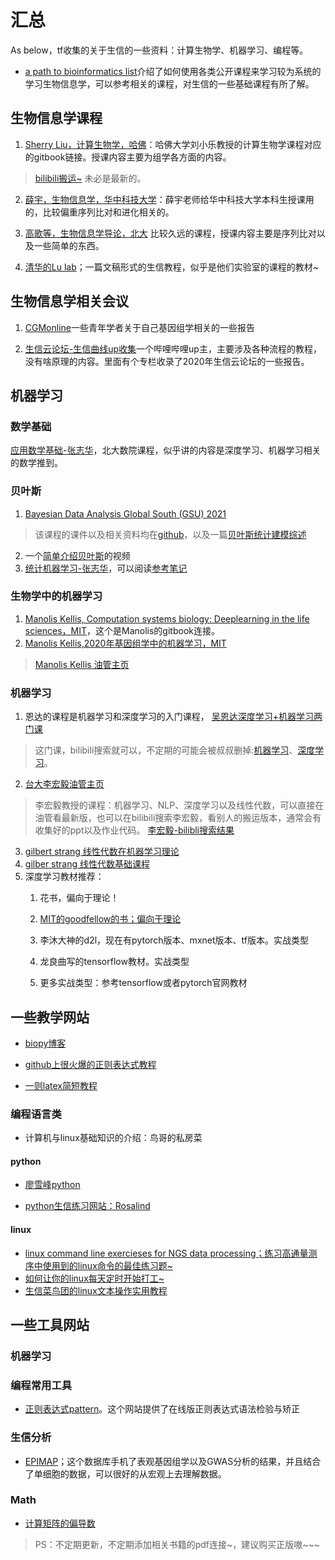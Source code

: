 # 汇总
As below，tf收集的关于生信的一些资料：计算生物学、机器学习、编程等。

- [a path to bioinformatics list](https://github.com/ossu/bioinformatics)介绍了如何使用各类公开课程来学习较为系统的学习生物信息学，可以参考相关的课程，对生信的一些基础课程有所了解。

## 生物信息学课程
1. [Sherry Liu，计算生物学，哈佛](https://liulab-dfci.github.io/bioinfo-combio/)：哈佛大学刘小乐教授的计算生物学课程对应的gitbook链接。授课内容主要为组学各方面的内容。
>[bilibili搬运~](https://www.bilibili.com/video/BV1Dt4y1B7rU?from=search&seid=17440118743791160190&spm_id_from=333.337.0.0)
未必是最新的。


2. [薛宇，生物信息学，华中科技大学](https://www.bilibili.com/video/BV1H54y1G7XS?from=search&seid=9412230064583548971&spm_id_from=333.337.0.0)：薛宇老师给华中科技大学本科生授课用的，比较偏重序列比对和进化相关的。

3. [高歌等，生物信息学导论，北大](https://www.bilibili.com/video/BV13t411G7oh?from=search&seid=17221035821999603941&spm_id_from=333.337.0.0)
比较久远的课程，授课内容主要是序列比对以及一些简单的东西。
4. [清华的Lu lab](https://lulab2.gitbook.io/teaching/)；一篇文稿形式的生信教程，似乎是他们实验室的课程的教材~
## 生物信息学相关会议
1. [CGMonline](https://space.bilibili.com/298768313/video?tid=0&page=2&keyword=&order=pubdate)一些青年学者关于自己基因组学相关的一些报告

1. [生信云论坛-生信曲线up收集](https://space.bilibili.com/347009606?from=search&seid=14185381443303365205&spm_id_from=333.337.0.0)一个哔哩哔哩up主，主要涉及各种流程的教程，没有啥原理的内容。里面有个专栏收录了2020年生信云论坛的一些报告。


## 机器学习

### 数学基础

[应用数学基础-张志华](https://www.bilibili.com/video/BV13T4y1g7Bz?spm_id_from=333.999.0.0)，北大数院课程，似乎讲的内容是深度学习、机器学习相关的数学推到。
### 贝叶斯
1. [Bayesian Data Analysis Global South (GSU) 2021](https://avehtari.github.io/BDA_course_Aalto/gsu2021.html)
>该课程的课件以及相关资料均在[github](https://github.com/avehtari/BDA_course_Aalto)，以及一篇[贝叶斯统计建模综述](https://mp.weixin.qq.com/s/-TiySBy14c7TLvSL3ZxFvw)

2. 一个[简单介绍贝叶斯](https://www.zhihu.com/question/29699539)的视频
3. [统计机器学习-张志华](https://www.bilibili.com/video/BV1rW411N7tD?p=2)，可以阅读[参考笔记](https://www.yuque.com/procrastination/keg63x/qqr7fo#AkA13)
### 生物学中的机器学习

1. [Manolis Kellis, Computation systems biology: Deeplearning in the life sciences，MIT](https://mit6874.github.io)，这个是Manolis的gitbook连接。
2. [Manolis Kellis,2020年基因组学中的机器学习，MIT](https://www.youtube.com/watch?v=CTPs5HELLpo&list=PLypiXJdtIca6dEYlNoZJwBaz__CdsaoKJ)
>[Manolis Kellis 油管主页](https://www.youtube.com/c/ManolisKellis1/playlists)

### 机器学习
1. 恩达的课程是机器学习和深度学习的入门课程，
[吴恩达深度学习+机器学习两门课](https://search.bilibili.com/all?keyword=吴恩达&from_source=web_search)
>这门课，bilibili搜索就可以，不定期的可能会被叔叔删掉:[机器学习](https://www.bilibili.com/video/BV164411b7dx?from=search&seid=17596357227871603370&spm_id_from=333.337.0.0)、[深度学习](https://www.bilibili.com/video/BV1FT4y1E74V?from=search&seid=17596357227871603370&spm_id_from=333.337.0.0)。

2. [台大李宏毅油管主页](https://www.youtube.com/c/HungyiLeeNTU/playlists)
>李宏毅教授的课程：机器学习、NLP、深度学习以及线性代数，可以直接在油管看最新版，也可以在bilibili搜索李宏毅，看别人的搬运版本，通常会有收集好的ppt以及作业代码。
>[李宏毅-bilibli搜索结果](https://search.bilibili.com/all?keyword=李宏毅&from_source=webtop_search&spm_id_from=333.851)

3. [gilbert strang 线性代数在机器学习理论](https://www.bilibili.com/video/BV1b4411j7V3?p=27)
4. [gilber strang 线性代数基础课程](https://www.bilibili.com/video/BV1ix411f7Yp?from=search&seid=3928521274974796986&spm_id_from=333.337.0.0)
5. 深度学习教材推荐：
   1. 花书，偏向于理论！
   2. [MIT的goodfellow的书；偏向于理论](https://www.deeplearningbook.org)

   3. 李沐大神的d2l，现在有pytorch版本、mxnet版本、tf版本。实战类型
   4. 龙良曲写的tensorflow教材。实战类型
   5. 更多实战类型：参考tensorflow或者pytorch官网教材


## 一些教学网站
- [biopy博客](http://www.biopy.cn)

- [github上很火爆的正则表达式教程](https://github.com/ziishaned/learn-regex/blob/master/translations/README-cn.md)

- [一则latex简短教程](https://www.latexstudio.net/texdoc/#/29?page_id=155)


### 编程语言类
- 计算机与linux基础知识的介绍：鸟哥的私房菜
#### python
- [廖雪峰python](https://www.liaoxuefeng.com/wiki/1016959663602400)

- [python生信练习网站：Rosalind](https://rosalind.info/problems/locations/)

#### linux
- [linux command line exercieses for NGS data processing；练习高通量测序中使用到的linux命令的最佳练习题~](http://userweb.eng.gla.ac.uk/umer.ijaz/bioinformatics/linux.html)
- [如何让你的linux每天定时开始打工~](https://zhuanlan.zhihu.com/p/58719487)
- [生信菜鸟团的linux文本操作实用教程](https://mp.weixin.qq.com/s?__biz=MzAxMDkxODM1Ng==&mid=2247485539&idx=1&sn=cbb02d48ea5bb90ee5bdf35d501ee428&chksm=9b4848d8ac3fc1ce58b14128a138c100d305cb70c61180b523c21ad4859fdcc2cd7e96a75c99&scene=21#wechat_redirect)


## 一些工具网站

### 机器学习

### 编程常用工具
- [正则表达式pattern](https://regexr.com)。这个网站提供了在线版正则表达式语法检验与矫正


### 生信分析
- [EPIMAP](https://cboix.shinyapps.io/epimap_vis/)；这个数据库手机了表观基因组学以及GWAS分析的结果，并且结合了单细胞的数据，可以很好的从宏观上去理解数据。


### Math
- [计算矩阵的偏导数](https://cboix.shinyapps.io/epimap_vis/)



>PS：不定期更新，不定期添加相关书籍的pdf连接~，建议购买正版嗷~~~